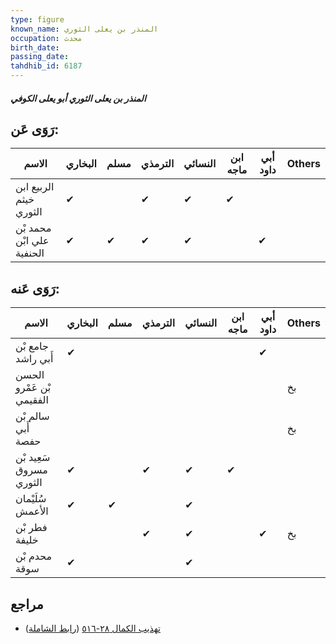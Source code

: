 ```yaml
---
type: figure
known_name: المنذر بن يعلى الثوري
occupation: محدث
birth_date:
passing_date:
tahdhib_id: 6187
---
```

##### المنذر بن يعلى الثوري أبو يعلى الكوفي

## رَوَى عَن:
| الاسم                     | البخاري | مسلم | الترمذي | النسائي | ابن ماجه | أبي داود | Others |
| ------------------------- | ------- | ---- | ------- | ------- | -------- | -------- | ------ |
| الربيع ابن خيثم الثوري    | ✔       |      | ✔       | ✔       | ✔        |          |        |
| محمد بْن علي ابْن الحنفية | ✔       | ✔    | ✔       | ✔       |          | ✔        |        |
## رَوَى عَنه:
| الاسم                    | البخاري | مسلم | الترمذي | النسائي | ابن ماجه | أبي داود | Others |
| ------------------------ | ------- | ---- | ------- | ------- | -------- | -------- | ------ |
| جامع بْن أَبي راشد       | ✔       |      |         |         |          | ✔        |        |
| الحسن بْن عَمْرو الفقيمي |         |      |         |         |          |          | بخ     |
| سالم بْن أَبي حفصة       |         |      |         |         |          |          | بخ     |
| سَعِيد بْن مسروق الثوري  | ✔       |      | ✔       | ✔       | ✔        |          |        |
| سُلَيْمان الأعمش         | ✔       | ✔    |         | ✔       |          |          |        |
| فطر بْن خليفة            |         |      | ✔       | ✔       |          | ✔        | بخ     |
| محدم بْن سوقة            | ✔       |      |         | ✔       |          |          |        |
## مراجع
- [تهذيب الكمال ٢٨-٥١٦](obsidian://open?vault=Tahdhib-al-Kamal&file=Figures/٦١٨٧-المنذر%20بن%20يعلى%20الثوري%20أبو%20يعلى%20الكوفي) ([رابط الشاملة](https://shamela.ws/book/3722/15491))